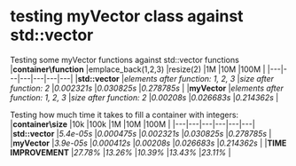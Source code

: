 # testing myVector class against std::vector


Testing some myVector functions against std::vector functions
|**container\function**   |emplace_back(1,2,3)   |resize(2)   |1M   |10M   |100M   |
|---|---|---|---|---|---|
|**std::vector**   |_elements after function: 1, 2, 3_   |_size after function: 2_   |_0.002321s_   |_0.030825s_   |_0.278785s_   |
|**myVector**   |_elements after function: 1, 2, 3_   |_size after function: 2_   |_0.00208s_   |_0.026683s_  |_0.214362s_   |







Testing how much time it takes to fill a container with integers:
|**container\size**   |10k   |100k   |1M   |10M   |100M   |
|---|---|---|---|---|---|
|**std::vector**   |_5.4e-05s_   |_0.000475s_   |_0.002321s_   |_0.030825s_   |_0.278785s_   |
|**myVector**   |_3.9e-05s_   |_0.000412s_   |_0.00208s_   |_0.026683s_  |_0.214362s_   |
|**TIME IMPROVEMENT**   |_27.78%_   |_13.26%_   |_10.39%_   |_13.43%_  |_23.11%_   |